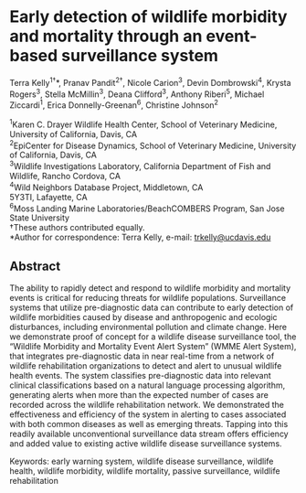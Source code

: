 # Early detection of wildlife morbidity and mortality through an event-based surveillance system

Terra Kelly<sup>1†</sup>*, Pranav Pandit<sup>2†</sup>, Nicole Carion<sup>3</sup>, Devin Dombrowski<sup>4</sup>, Krysta Rogers<sup>3</sup>, Stella McMillin<sup>3</sup>, Deana Clifford<sup>3</sup>, Anthony Riberi<sup>5</sup>, Michael Ziccardi<sup>1</sup>, Erica Donnelly-Greenan<sup>6</sup>, Christine Johnson<sup>2</sup>

<sup>1</sup>Karen C. Drayer Wildlife Health Center, School of Veterinary Medicine, University of California, Davis, CA  
<sup>2</sup>EpiCenter for Disease Dynamics, School of Veterinary Medicine, University of California, Davis, CA  
<sup>3</sup>Wildlife Investigations Laboratory, California Department of Fish and Wildlife, Rancho Cordova, CA  
<sup>4</sup>Wild Neighbors Database Project, Middletown, CA  
5Y3TI, Lafayette, CA  
<sup>6</sup>Moss Landing Marine Laboratories/BeachCOMBERS Program, San Jose State University  
†These authors contributed equally.   
*Author for correspondence: Terra Kelly, e-mail: trkelly@ucdavis.edu  

## Abstract  
The ability to rapidly detect and respond to wildlife morbidity and mortality events is critical for reducing threats for wildlife populations. Surveillance systems that utilize pre-diagnostic data can contribute to early detection of wildlife morbidities caused by disease and anthropogenic and ecologic disturbances, including environmental pollution and climate change. Here we demonstrate proof of concept for a wildlife disease surveillance tool, the “Wildlife Morbidity and Mortality Event Alert System” (WMME Alert System), that integrates pre-diagnostic data in near real-time from a network of wildlife rehabilitation organizations to detect and alert to unusual wildlife health events. The system classifies pre-diagnostic data into relevant clinical classifications based on a natural language processing algorithm, generating alerts when more than the expected number of cases are recorded across the wildlife rehabilitation network. We demonstrated the effectiveness and efficiency of the system in alerting to cases associated with both common diseases as well as emerging threats. Tapping into this readily available unconventional surveillance data stream offers efficiency and added value to existing active wildlife disease surveillance systems.  

Keywords: early warning system, wildlife disease surveillance, wildlife health, wildlife morbidity, wildlife mortality, passive surveillance, wildlife rehabilitation
